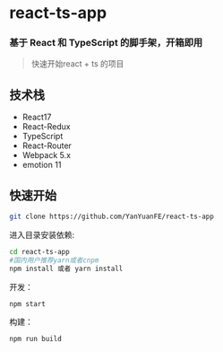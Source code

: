 # react-ts-app

### 基于 React 和 TypeScript 的脚手架，开箱即用

> 快速开始react + ts 的项目


## 技术栈

*  React17
*  React-Redux
*  TypeScript
*  React-Router
*  Webpack 5.x
*  emotion 11

## 快速开始

```bash
git clone https://github.com/YanYuanFE/react-ts-app
```


进入目录安装依赖:

```bash
cd react-ts-app
#国内用户推荐yarn或者cnpm
npm install 或者 yarn install
```

开发：

```bash
npm start
```

构建：

```bash
npm run build
```
